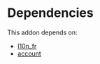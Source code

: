 # Dependencies

This addon depends on:

- [l10n_fr](../../odoo-bringout-oca-ocb-l10n_fr)
- [account](../../odoo-bringout-oca-ocb-account)
